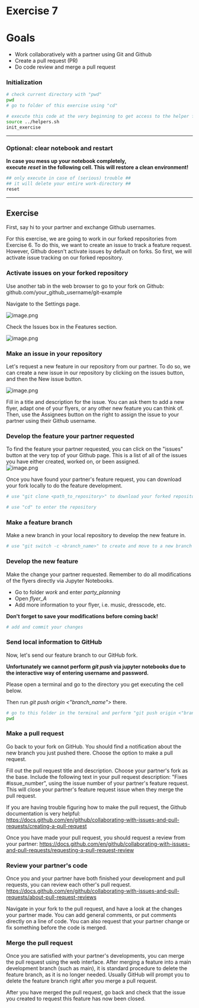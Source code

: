 # Exercise 7

# Goals
* Work collaboratively with a partner using Git and Github
* Create a pull request (PR)
* Do code review and merge a pull request

### Initialization


```bash
# check current directory with "pwd"
pwd
# go to folder of this exercise using "cd"

```


```bash
# execute this code at the very beginning to get access to the helper functions
source ../helpers.sh
init_exercise
```

***
### Optional: clear notebook and restart
**In case you mess up your notebook completely,  
execute** ***reset*** **in the following cell. This will restore a clean environment!**


```bash
## only execute in case of (serious) trouble ##
## it will delete your entire work-directory ##
reset
```

***
## Exercise

First, say hi to your partner and exchange Github usernames.  

For this exercise, we are going to work in our forked repositories from Exercise 6.  To do this, we want to create an issue to track a feature request.  However, Github doesn't activate issues by default on forks.  So first, we will activate issue tracking on our forked repository.

### Activate issues on your forked repository

Use another tab in the web browser to go to your fork on Github: github.com/your_github_username/git-example

Navigate to the Settings page.

![image.png](attachment:80180ec9-d94c-4e9d-9527-314925db78fa.png)

Check the Issues box in the Features section.

![image.png](attachment:338f1844-4c5d-4a7b-96eb-c40c118d9494.png)


### Make an issue in your repository

Let's request a new feature in our repository from our partner.  To do so, we can create a new issue in our repository by clicking on the issues button, and then the New issue button.  

![image.png](attachment:43dec399-ae5a-40b5-8809-bdf72752f5cf.png)

Fill in a title and description for the issue.  You can ask them to add a new flyer, adapt one of your flyers, or any other new feature you can think of.  Then, use the Assignees button on the right to assign the issue to your partner using their Github username.  

### Develop the feature your partner requested  

To find the feature your partner requested, you can click on the "issues" button at the very top of your Github page.  This is a list of all of the issues you have either created, worked on, or been assigned.  
![image.png](attachment:4d167943-0fad-4791-bac8-676ee5c50da8.png)

Once you have found your partner's feature request, you can download your fork locally to do the feature development.


```bash
# use "git clone <path_to_repository>" to download your forked repository

```


```bash
# use "cd" to enter the repository

```

### Make a feature branch
Make a new branch in your local repository to develop the new feature in.   


```bash
# use "git switch -c <branch_name>" to create and move to a new branch

```

### Develop the new feature
Make the change your partner requested.
Remember to do all modifications of the flyers directly via Jupyter Notebooks.
   * Go to folder *work* and enter *party_planning*
   * Open *flyer_A*
   * Add more information to your flyer, i.e. music, dresscode, etc.
   
**Don't forget to save your modifications before coming back!**


```bash
# add and commit your changes

```

### Send local information to GitHub

Now, let's send our feature branch to our GitHub fork. 

**Unfortunately we cannot perform *git push* via jupyter notebooks due to the
interactive way of entering username and password.**

Please open a terminal and go to the directory you get executing the cell below.

Then run *git push origin <"branch_name">* there.


```bash
# go to this folder in the terminal and perform "git push origin <"branch_name"> there
pwd

```

### Make a pull request

Go back to your fork on GitHub.  You should find a notification about the new branch you just pushed there.  Choose the option to make a pull request.  

Fill out the pull request title and description.  Choose your partner's fork as the base.
Include the following text in your pull request description: "Fixes #issue_number", using the issue number of your partner's feature request.  This will close your partner's feature request issue when they merge the pull request.  

If you are having trouble figuring how to make the pull request, the Github documentation is very helpful:
https://docs.github.com/en/github/collaborating-with-issues-and-pull-requests/creating-a-pull-request

Once you have made your pull request, you should request a review from your partner:
https://docs.github.com/en/github/collaborating-with-issues-and-pull-requests/requesting-a-pull-request-review

### Review your partner's code
Once you and your partner have both finished your development and pull requests, you can review each other's pull request.  
https://docs.github.com/en/github/collaborating-with-issues-and-pull-requests/about-pull-request-reviews

Navigate in your fork to the pull request, and have a look at the changes your partner made.  You can add general comments, or put comments directly on a line of code.  You can also request that your partner change or fix something before the code is merged.  

### Merge the pull request
Once you are satisfied with your partner's developments, you can merge the pull request using the web interface.  After merging a feature into a main development branch (such as main), it is standard procedure to delete the feature branch, as it is no longer needed.  Usually GitHub will prompt you to delete the feature branch right after you merge a pull request.  

After you have merged the pull request, go back and check that the issue you created to request this feature has now been closed.  
